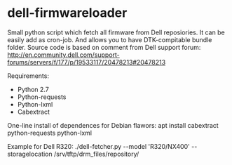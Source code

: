 # dell-firmwareloader
Small python script which fetch all firmware from Dell reposiories. It can be easily add as cron-job.
And allows you to have DTK-compitable bundle folder.
Source code is based on comment from Dell support forum:
http://en.community.dell.com/support-forums/servers/f/177/p/19533117/20478213#20478213

Requirements:
- Python 2.7
- Python-requests
- Python-lxml
- Cabextract

One-line install of dependences for Debian flawors:
apt install cabextract python-requests python-lxml

Example for Dell R320:
./dell-fetcher.py --model 'R320/NX400' --storagelocation /srv/tftp/drm_files/repository/
